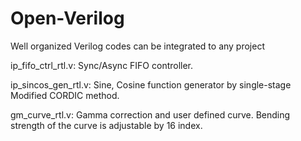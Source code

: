 # Open-Verilog
Well organized Verilog codes can be integrated to any project

ip_fifo_ctrl_rtl.v: Sync/Async FIFO controller.

ip_sincos_gen_rtl.v: Sine, Cosine function generator by single-stage Modified CORDIC method.

gm_curve_rtl.v: Gamma correction and user defined curve. Bending strength of the curve is adjustable by 16 index.
